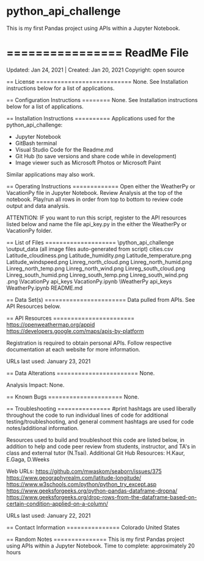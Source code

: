 # python_api_challenge
This is my first Pandas project using APIs within a Jupyter Notebook.

================
ReadMe File
================

Updated: Jan 24, 2021 | Created: Jan 20, 2021
Copyright: open source

== License ===========================
None. See Installation instructions below for a list of applications.


== Configuration Instructions ========
None. See Installation instructions below for a list of applications.


== Installation Instructions ==========
Applications used for the python_api_challenge:
- Jupyter Notebook
- GitBash terminal
- Visual Studio Code for the Readme.md
- Git Hub (to save versions and share code while in development)
- Image viewer such as Microsoft Photos or Microsoft Paint

Similar applications may also work.


== Operating Instructions =============
Open either the WeatherPy or VacationPy file in Jupyter Notebook.
Review Analysis at the top of the notebook.
Play/run all rows in order from top to bottom to review code output and data analysis.

ATTENTION: IF you want to run this script, register to the API resources listed below and name the file api_key.py in the either the WeatherPy or VacationPy folder.

== List of Files ====================
\python_api_challenge
    \output_data  (all image files auto-generated from script)
        cities.csv
        Latitude_cloudiness.png
        Latitude_humidity.png
        Latitude_temperature.png
        Latitude_windspeed.png
        Linreg_north_cloud.png
        Linreg_north_humid.png
        Linreg_north_temp.png
        Linreg_north_wind.png
        Linreg_south_cloud.png
        Linreg_south_humid.png
        Linreg_south_temp.png
        Linreg_south_wind.png
        .png
    \VacationPy
        api_keys
        VacationPy.ipynb
    \WeatherPy
        api_keys
        WeatherPy.ipynb
    README.md


== Data Set(s) =======================
Data pulled from APIs. See API Resources below.


== API Resources =======================
https://openweathermap.org/appid
https://developers.google.com/maps/apis-by-platform

Registration is required to obtain personal APIs. Follow respective documentation at each website for more information.


URLs last used: January 23, 2021


== Data Alterations =======================
None.

Analysis Impact: None.


== Known Bugs =====================
None.


== Troubleshooting ===============
#print hashtags are used liberally throughout the code to run individual lines of code for additional testing/troubleshooting, and general comment hashtags are used for code notes/additional information.

Resources used to build and troubleshoot this code are listed below, in addition to help and code peer review from students, instructor, and TA's in class and external tutor (N.Tsai). 
Additional Git Hub Resources: H.Kaur, E.Gaga, D.Weeks


Web URLs:
https://github.com/mwaskom/seaborn/issues/375
https://www.geographyrealm.com/latitude-longitude/
https://www.w3schools.com/python/python_try_except.asp
https://www.geeksforgeeks.org/python-pandas-dataframe-dropna/
https://www.geeksforgeeks.org/drop-rows-from-the-dataframe-based-on-certain-condition-applied-on-a-column/


URLs last used: January 22, 2021



== Contact Information ===============
Colorado   United States



== Random Notes ===============
This is my first Pandas project using APIs within a Jupyter Notebook.
Time to complete: approximately 20 hours
